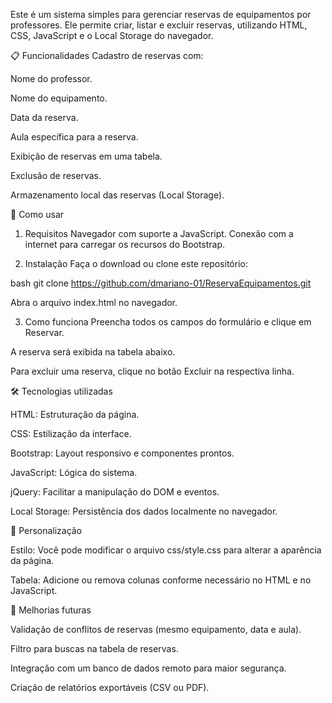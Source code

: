 
Este é um sistema simples para gerenciar reservas de equipamentos por professores. Ele permite criar, listar e excluir reservas, utilizando HTML, CSS, JavaScript e o Local Storage do navegador.

📋 Funcionalidades
Cadastro de reservas com:

Nome do professor.

Nome do equipamento.

Data da reserva.

Aula específica para a reserva.

Exibição de reservas em uma tabela.

Exclusão de reservas.

Armazenamento local das reservas (Local Storage).

🚀 Como usar
1. Requisitos
Navegador com suporte a JavaScript.
Conexão com a internet para carregar os recursos do Bootstrap.

2. Instalação
Faça o download ou clone este repositório:

bash
git clone https://github.com/dmariano-01/ReservaEquipamentos.git

Abra o arquivo index.html no navegador.

3. Como funciona
Preencha todos os campos do formulário e clique em Reservar.

A reserva será exibida na tabela abaixo.

Para excluir uma reserva, clique no botão Excluir na respectiva linha.

🛠 Tecnologias utilizadas

HTML: Estruturação da página.

CSS: Estilização da interface.

Bootstrap: Layout responsivo e componentes prontos.

JavaScript: Lógica do sistema.

jQuery: Facilitar a manipulação do DOM e eventos.

Local Storage: Persistência dos dados localmente no navegador.

🎨 Personalização

Estilo: Você pode modificar o arquivo css/style.css para alterar a aparência da página.

Tabela: Adicione ou remova colunas conforme necessário no HTML e no JavaScript.

📂 Melhorias futuras

Validação de conflitos de reservas (mesmo equipamento, data e aula).

Filtro para buscas na tabela de reservas.

Integração com um banco de dados remoto para maior segurança.

Criação de relatórios exportáveis (CSV ou PDF).
